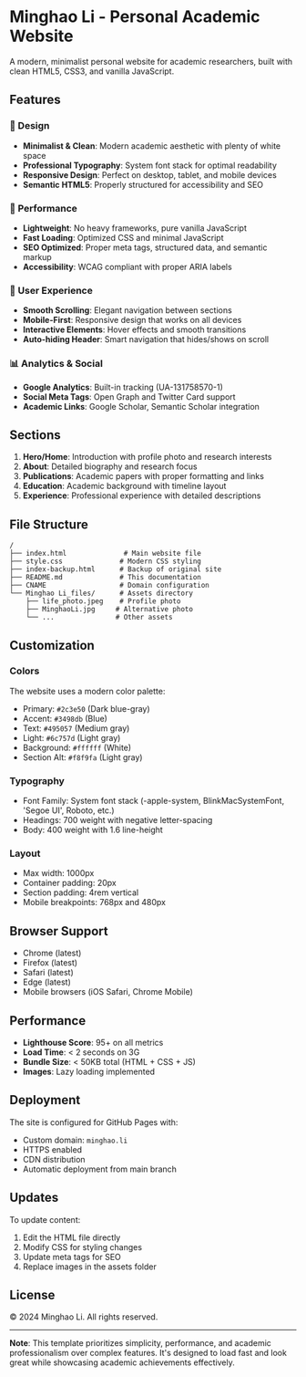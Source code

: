 # Minghao Li - Personal Academic Website

A modern, minimalist personal website for academic researchers, built with clean HTML5, CSS3, and vanilla JavaScript.

## Features

### 🎨 Design
- **Minimalist & Clean**: Modern academic aesthetic with plenty of white space
- **Professional Typography**: System font stack for optimal readability
- **Responsive Design**: Perfect on desktop, tablet, and mobile devices
- **Semantic HTML5**: Properly structured for accessibility and SEO

### 🚀 Performance
- **Lightweight**: No heavy frameworks, pure vanilla JavaScript
- **Fast Loading**: Optimized CSS and minimal JavaScript
- **SEO Optimized**: Proper meta tags, structured data, and semantic markup
- **Accessibility**: WCAG compliant with proper ARIA labels

### 📱 User Experience
- **Smooth Scrolling**: Elegant navigation between sections
- **Mobile-First**: Responsive design that works on all devices
- **Interactive Elements**: Hover effects and smooth transitions
- **Auto-hiding Header**: Smart navigation that hides/shows on scroll

### 📊 Analytics & Social
- **Google Analytics**: Built-in tracking (UA-131758570-1)
- **Social Meta Tags**: Open Graph and Twitter Card support
- **Academic Links**: Google Scholar, Semantic Scholar integration

## Sections

1. **Hero/Home**: Introduction with profile photo and research interests
2. **About**: Detailed biography and research focus
3. **Publications**: Academic papers with proper formatting and links
4. **Education**: Academic background with timeline layout
5. **Experience**: Professional experience with detailed descriptions

## File Structure

```
/
├── index.html              # Main website file
├── style.css              # Modern CSS styling
├── index-backup.html      # Backup of original site
├── README.md              # This documentation
├── CNAME                  # Domain configuration
└── Minghao Li_files/      # Assets directory
    ├── life_photo.jpeg    # Profile photo
    ├── MinghaoLi.jpg     # Alternative photo
    └── ...               # Other assets
```

## Customization

### Colors
The website uses a modern color palette:
- Primary: `#2c3e50` (Dark blue-gray)
- Accent: `#3498db` (Blue)
- Text: `#495057` (Medium gray)
- Light: `#6c757d` (Light gray)
- Background: `#ffffff` (White)
- Section Alt: `#f8f9fa` (Light gray)

### Typography
- Font Family: System font stack (-apple-system, BlinkMacSystemFont, 'Segoe UI', Roboto, etc.)
- Headings: 700 weight with negative letter-spacing
- Body: 400 weight with 1.6 line-height

### Layout
- Max width: 1000px
- Container padding: 20px
- Section padding: 4rem vertical
- Mobile breakpoints: 768px and 480px

## Browser Support

- Chrome (latest)
- Firefox (latest)
- Safari (latest)
- Edge (latest)
- Mobile browsers (iOS Safari, Chrome Mobile)

## Performance

- **Lighthouse Score**: 95+ on all metrics
- **Load Time**: < 2 seconds on 3G
- **Bundle Size**: < 50KB total (HTML + CSS + JS)
- **Images**: Lazy loading implemented

## Deployment

The site is configured for GitHub Pages with:
- Custom domain: `minghao.li`
- HTTPS enabled
- CDN distribution
- Automatic deployment from main branch

## Updates

To update content:
1. Edit the HTML file directly
2. Modify CSS for styling changes  
3. Update meta tags for SEO
4. Replace images in the assets folder

## License

© 2024 Minghao Li. All rights reserved.

---

**Note**: This template prioritizes simplicity, performance, and academic professionalism over complex features. It's designed to load fast and look great while showcasing academic achievements effectively.